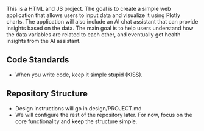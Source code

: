 This is a HTML and JS project. The goal is to create a simple web application that allows users to input data and visualize it using Plotly charts. The application will also include an AI chat assistant that can provide insights based on the data. The main goal is to help users understand how the data variables are related to each other, and eventually get health insights from the AI assistant.

## Code Standards
- When you write code, keep it simple stupid (KISS).

## Repository Structure
- Design instructions will go in design/PROJECT.md
- We will configure the rest of the repository later. For now, focus on the core functionality and keep the structure simple.
